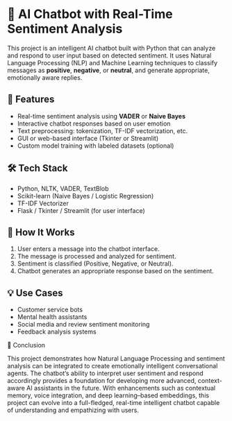 # 🤖 AI Chatbot with Real-Time Sentiment Analysis

This project is an intelligent AI chatbot built with Python that can analyze and respond to user input based on detected sentiment. It uses Natural Language Processing (NLP) and Machine Learning techniques to classify messages as **positive**, **negative**, or **neutral**, and generate appropriate, emotionally aware replies.

## 🚀 Features
- Real-time sentiment analysis using **VADER** or **Naive Bayes**
- Interactive chatbot responses based on user emotion
- Text preprocessing: tokenization, TF-IDF vectorization, etc.
- GUI or web-based interface (Tkinter or Streamlit)
- Custom model training with labeled datasets (optional)

## 🛠️ Tech Stack
- Python, NLTK, VADER, TextBlob
- Scikit-learn (Naive Bayes / Logistic Regression)
- TF-IDF Vectorizer
- Flask / Tkinter / Streamlit (for user interface)

## 🧪 How It Works
1. User enters a message into the chatbot interface.
2. The message is processed and analyzed for sentiment.
3. Sentiment is classified (Positive, Negative, or Neutral).
4. Chatbot generates an appropriate response based on the sentiment.

## 💡 Use Cases
- Customer service bots
- Mental health assistants
- Social media and review sentiment monitoring
- Feedback analysis systems

🎯 Conclusion

This project demonstrates how Natural Language Processing and sentiment analysis can be integrated to create emotionally intelligent conversational agents. The chatbot’s ability to interpret user sentiment and respond accordingly provides a foundation for developing more advanced, context-aware AI assistants in the future.
With enhancements such as contextual memory, voice integration, and deep learning–based embeddings, this project can evolve into a full-fledged, real-time intelligent chatbot capable of understanding and empathizing with users.
